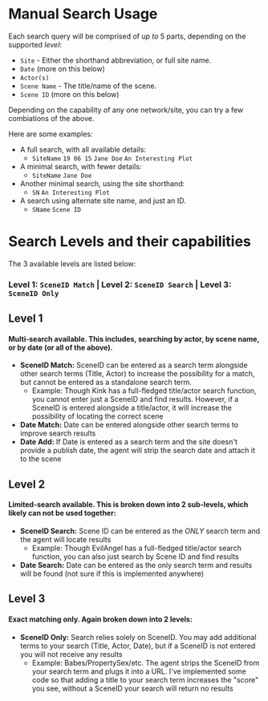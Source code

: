 # Manual Search Usage

Each search query will be comprised of *up to* 5 parts, depending on the supported *level*:
- `Site` - Either the shorthand abbreviation, or full site name.
- `Date` (more on this below)
- `Actor(s)`
- `Scene Name` - The title/name of the scene.
- `Scene ID` (more on this below)

Depending on the capability of any one network/site, you can try a few combiations of the above. 

Here are some examples:
+ A full search, with all available details:
  - `SiteName` `19 06 15` `Jane Doe` `An Interesting Plot`
+ A minimal search, with fewer details:
  - `SiteName` `Jane Doe`
+ Another minimal search, using the site shorthand:
  - `SN` `An Interesting Plot`
+ A search using alternate site name, and just an ID.
  - `SName` `Scene ID`

# Search Levels and their capabilities
The 3 available levels are listed below:
### **Level 1:** `SceneID Match` | **Level 2:** `SceneID Search` | **Level 3:** `SceneID Only`

## Level 1
#### Multi-search available. This includes, searching by actor, by scene name, or by date (or all of the above).
+ **SceneID Match:** SceneID can be entered as a search term alongside other search terms (Title, Actor) to increase the possibility for a match, but cannot be entered as a standalone search term.
  - Example: Though Kink has a full-fledged title/actor search function, you cannot enter just a SceneID and find results. However, if a SceneID is entered alongside a title/actor, it will increase the possibility of locating the correct scene
+ **Date Match:** Date can be entered alongside other search terms to improve search results
+ **Date Add:** If Date is entered as a search term and the site doesn't provide a publish date, the agent will strip the search date and attach it to the scene

## Level 2
#### Limited-search available. This is broken down into 2 sub-levels, which likely can not be used together:
+ **SceneID Search:** Scene ID can be entered as the *ONLY* search term and the agent will locate results
  - Example: Though EvilAngel has a full-fledged title/actor search function, you can also just search by Scene ID and find results
+ **Date Search:** Date can be entered as the only search term and results will be found (not sure if this is implemented anywhere)

## Level 3
#### Exact matching only. Again broken down into 2 levels:
+ **SceneID Only:** Search relies solely on SceneID. You may add additional terms to your search (Title, Actor, Date), but if a SceneID is not entered you will not receive any results
  - Example: Babes/PropertySex/etc. The agent strips the SceneID from your search term and plugs it into a URL. I've implemented some code so that adding a title to your search term increases the "score" you see, without a SceneID your search will return no results
